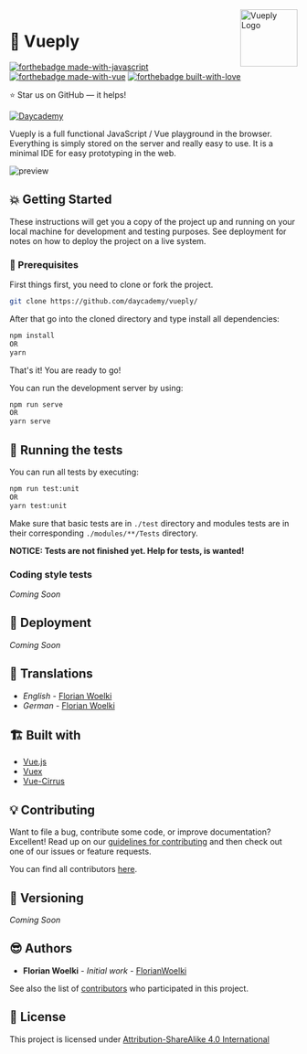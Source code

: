 <a href="https://daycademy.github.io/vueply/">
    <img src="https://i.imgur.com/UepKpgd.png" alt="Vueply Logo" align="right" height="100" />
</a>

🔬 Vueply
======================
[![forthebadge made-with-javascript](https://forthebadge.com/images/badges/made-with-javascript.svg)](https://forthebadge.com)
[![forthebadge made-with-vue](https://forthebadge.com/images/badges/made-with-vue.svg)](https://forthebadge.com)
[![forthebadge built-with-love](https://forthebadge.com/images/badges/built-with-love.svg)](https://forthebadge.com)

:star: Star us on GitHub — it helps!

[![Daycademy](https://circleci.com/gh/daycademy/vueply.svg?style=svg)](https://app.circleci.com/pipelines/github/daycademy/vueply)

Vueply is a full functional JavaScript / Vue playground in the browser. Everything is simply stored on the server and really easy to use. It is a minimal IDE for easy prototyping in the web.

<img src="https://i.imgur.com/artPEwU.png" alt="preview" />

## 💥 Getting Started

These instructions will get you a copy of the project up and running on your local machine for development and testing purposes. See deployment for notes on how to deploy the project on a live system.

### 🔨 Prerequisites

First things first, you need to clone or fork the project.

```sh
git clone https://github.com/daycademy/vueply/
```

After that go into the cloned directory and type install all dependencies:

```sh
npm install
OR
yarn
```

That's it! You are ready to go!

You can run the development server by using:

```sh
npm run serve
OR
yarn serve
```

## 🧪 Running the tests

You can run all tests by executing:

```sh
npm run test:unit
OR
yarn test:unit
```

Make sure that basic tests are in `./test` directory and modules tests are in their corresponding `./modules/**/Tests` directory.

**NOTICE: Tests are not finished yet. Help for tests, is wanted!**

### Coding style tests

_Coming Soon_

## 🚀 Deployment

_Coming Soon_

## 💬 Translations

* _English_ - [Florian Woelki](https://github.com/FlorianWoelki/)
* _German_ - [Florian Woelki](https://github.com/FlorianWoelki/)

## 🏗 Built with

* [Vue.js](http://vuejs.org/)
* [Vuex](https://vuex.vuejs.org/)
* [Vue-Cirrus](https://github.com/FlorianWoelki/vue-cirrus)

## 💡 Contributing

Want to file a bug, contribute some code, or improve documentation? Excellent! Read up on our [guidelines for contributing](https://github.com/daycademy/vueply/blob/master/CONTRIBUTING.md) and then check out one of our issues or feature requests.

You can find all contributors [here](https://github.com/daycademy/vueply/blob/master/CONTRIBUTORS.md).

## 🎨 Versioning

_Coming Soon_

## 😎 Authors

* **Florian Woelki** - *Initial work* - [FlorianWoelki](https://github.com/FlorianWoelki/)

See also the list of [contributors](https://github.com/daycademy/vueply/contributors) who participated in this project.

## 📕 License

This project is licensed under [Attribution-ShareAlike 4.0 International](https://creativecommons.org/)

